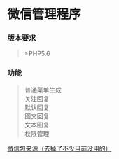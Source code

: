 微信管理程序
===============

### 版本要求

>≥PHP5.6

### 功能

>普通菜单生成  
>关注回复  
>默认回复  
>图文回复  
>文本回复  
>权限管理  
  

[微信包来源（去掉了不少目前没用的）](https://github.com/dodgepudding/wechat-php-sdk)
